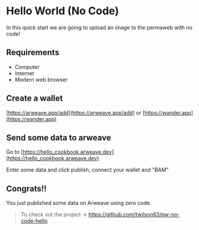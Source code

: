 # Hello World (No Code)

In this quick start we are going to upload an image to the permaweb with no code!

## Requirements

* Computer
* Internet
* Modern web browser

## Create a wallet

[https://arweave.app/add](https://arweave.app/add) or [https://wander.app](https://wander.app)

## Send some data to arweave

Go to [https://hello_cookbook.arweave.dev](https://hello_cookbook.arweave.dev)

Enter some data and click publish, connect your wallet and "BAM"

## Congrats!!

You just published some data on Arweave using zero code.

> To check out the project -> https://github.com/twilson63/pw-no-code-hello

